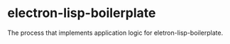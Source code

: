 # electron-lisp-boilerplate

The process that implements application logic for
eletron-lisp-boilerplate.
